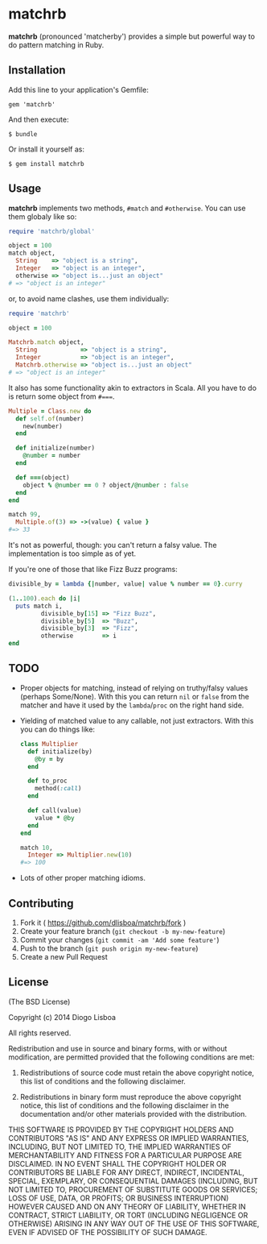 # matchrb

**matchrb** (pronounced 'matcherby') provides a simple but powerful way to do
pattern matching in Ruby.

## Installation

Add this line to your application's Gemfile:

    gem 'matchrb'

And then execute:

    $ bundle

Or install it yourself as:

    $ gem install matchrb

## Usage

**matchrb** implements two methods, `#match` and `#otherwise`. You can use them
globaly like so:

```ruby
require 'matchrb/global'

object = 100
match object,
  String    => "object is a string",
  Integer   => "object is an integer",
  otherwise => "object is...just an object"
# => "object is an integer"
```

or, to avoid name clashes, use them individually:

```ruby
require 'matchrb'

object = 100

Matchrb.match object,
  String            => "object is a string",
  Integer           => "object is an integer",
  Matchrb.otherwise => "object is...just an object"
# => "object is an integer"
```

It also has some functionality akin to extractors in Scala. All you have to do
is return some object from `#===`.

```ruby
Multiple = Class.new do
  def self.of(number)
    new(number)
  end

  def initialize(number)
    @number = number
  end

  def ===(object)
    object % @number == 0 ? object/@number : false
  end
end

match 99,
  Multiple.of(3) => ->(value) { value }
#=> 33
```

It's not as powerful, though: you can't return a falsy value. The
implementation is too simple as of yet.

If you're one of those that like Fizz Buzz programs:

```ruby
divisible_by = lambda {|number, value| value % number == 0}.curry

(1..100).each do |i|
  puts match i,
         divisible_by[15] => "Fizz Buzz",
         divisible_by[5]  => "Buzz",
         divisible_by[3]  => "Fizz",
         otherwise        => i
end
````

## TODO

* Proper objects for matching, instead of relying on truthy/falsy values
  (perhaps Some/None). With this you can return `nil` or `false` from the
  matcher and have it used by the `lambda`/`proc` on the right hand side.

* Yielding of matched value to any callable, not just extractors. With this
  you can do things like:
  ```ruby
  class Multiplier
    def initialize(by)
      @by = by
    end

    def to_proc
      method(:call)
    end

    def call(value)
      value * @by
    end
  end

  match 10,
    Integer => Multiplier.new(10)
  #=> 100
  ```

* Lots of other proper matching idioms.

## Contributing

1. Fork it ( https://github.com/dlisboa/matchrb/fork )
2. Create your feature branch (`git checkout -b my-new-feature`)
3. Commit your changes (`git commit -am 'Add some feature'`)
4. Push to the branch (`git push origin my-new-feature`)
5. Create a new Pull Request

## License

(The BSD License)

Copyright (c) 2014 Diogo Lisboa

All rights reserved.

Redistribution and use in source and binary forms, with or without modification,
are permitted provided that the following conditions are met:

1. Redistributions of source code must retain the above copyright notice, this
list of conditions and the following disclaimer.

2. Redistributions in binary form must reproduce the above copyright notice,
this list of conditions and the following disclaimer in the documentation and/or
other materials provided with the distribution.

THIS SOFTWARE IS PROVIDED BY THE COPYRIGHT HOLDERS AND CONTRIBUTORS "AS IS" AND
ANY EXPRESS OR IMPLIED WARRANTIES, INCLUDING, BUT NOT LIMITED TO, THE IMPLIED
WARRANTIES OF MERCHANTABILITY AND FITNESS FOR A PARTICULAR PURPOSE ARE
DISCLAIMED. IN NO EVENT SHALL THE COPYRIGHT HOLDER OR CONTRIBUTORS BE LIABLE FOR
ANY DIRECT, INDIRECT, INCIDENTAL, SPECIAL, EXEMPLARY, OR CONSEQUENTIAL DAMAGES
(INCLUDING, BUT NOT LIMITED TO, PROCUREMENT OF SUBSTITUTE GOODS OR SERVICES;
LOSS OF USE, DATA, OR PROFITS; OR BUSINESS INTERRUPTION) HOWEVER CAUSED AND ON
ANY THEORY OF LIABILITY, WHETHER IN CONTRACT, STRICT LIABILITY, OR TORT
(INCLUDING NEGLIGENCE OR OTHERWISE) ARISING IN ANY WAY OUT OF THE USE OF THIS
SOFTWARE, EVEN IF ADVISED OF THE POSSIBILITY OF SUCH DAMAGE.
